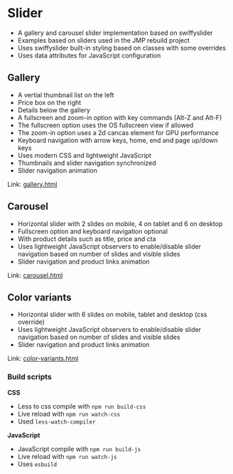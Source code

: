# Slider

* A gallery and carousel slider implementation based on swiffyslider
* Examples based on sliders used in the JMP rebuild project
* Uses swiffyslider built-in styling based on classes with some overrides
* Uses data attributes for JavaScript configuration

## Gallery

* A vertial thumbnail list on the left
* Price box on the right
* Details below the gallery
* A fullscreen and zoom-in option with key commands (Alt-Z and Alt-F)
* The fullscreen option uses the OS fullscreen view if allowed
* The zoom-in option uses a 2d cancas element for GPU performance
* Keyboard navigation with arrow keys, home, end and page up/down keys
* Uses modern CSS and lightweight JavaScript
* Thumbnails and slider navigation synchronized
* Slider navigation animation

Link: [gallery.html](gallery.html)

## Carousel

* Horizontal slider with 2 slides on mobile, 4 on tablet and 6 on desktop
* Fullscreen option and keyboard navigation optional
* With product details such as title, price and cta
* Uses lightweight JavaScript observers to enable/disable slider navigation based on number of slides and visible slides
* Slider navigation and product links animation

Link: [carousel.html](carousel.html)

## Color variants

* Horizontal slider with 6 slides on mobile, tablet and desktop (css override)
* Uses lightweight JavaScript observers to enable/disable slider navigation based on number of slides and visible slides
* Slider navigation and product links animation

Link: [color-variants.html](color-variants.html)

### Build scripts

**CSS**

* Less to css compile with `npm run build-css`
* Live reload with `npm run watch-css`
* Used `less-watch-compiler`

**JavaScript**

* JavaScript compile with `npm run build-js`
* Live reload with `npm run watch-js`
* Uses `esbuild`
